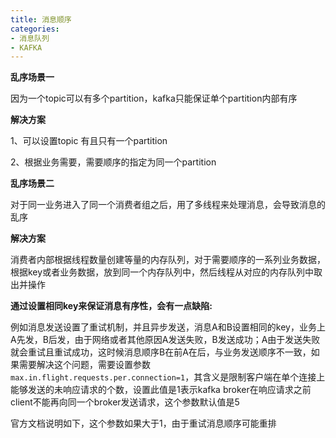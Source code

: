 ```yaml
---
title: 消息顺序
categories:
- 消息队列 
- KAFKA
---
```


**乱序场景一**

因为一个topic可以有多个partition，kafka只能保证单个partition内部有序

**解决方案**

1、可以设置topic 有且只有一个partition

2、根据业务需要，需要顺序的指定为同一个partition

**乱序场景二**

对于同一业务进入了同一个消费者组之后，用了多线程来处理消息，会导致消息的乱序

**解决方案**

消费者内部根据线程数量创建等量的内存队列，对于需要顺序的一系列业务数据，根据key或者业务数据，放到同一个内存队列中，然后线程从对应的内存队列中取出并操作

**通过设置相同key来保证消息有序性，会有一点缺陷:**

例如消息发送设置了重试机制，并且异步发送，消息A和B设置相同的key，业务上A先发，B后发，由于网络或者其他原因A发送失败，B发送成功；A由于发送失败就会重试且重试成功，这时候消息顺序B在前A在后，与业务发送顺序不一致，如果需要解决这个问题，需要设置参数`max.in.flight.requests.per.connection=1`，其含义是限制客户端在单个连接上能够发送的未响应请求的个数，设置此值是1表示kafka broker在响应请求之前client不能再向同一个broker发送请求，这个参数默认值是5

官方文档说明如下，这个参数如果大于1，由于重试消息顺序可能重排

